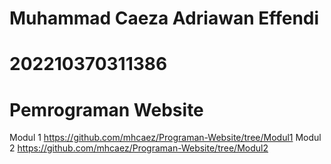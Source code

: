 # Muhammad Caeza Adriawan Effendi
# 202210370311386
# Pemrograman Website
Modul 1 https://github.com/mhcaez/Programan-Website/tree/Modul1
Modul 2 https://github.com/mhcaez/Programan-Website/tree/Modul2
